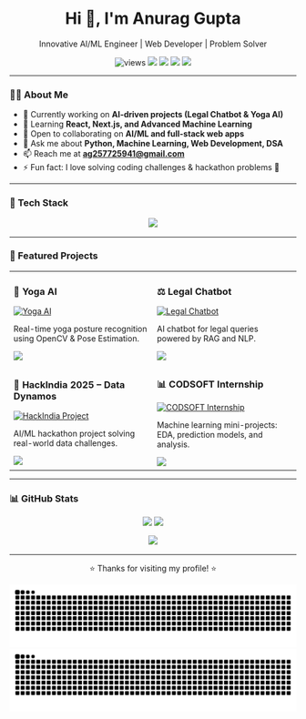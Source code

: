 <h1 align="center">Hi 👋, I'm Anurag Gupta</h1>
<p align="center">Innovative AI/ML Engineer | Web Developer | Problem Solver</p>

<p align="center">
  <img src="https://komarev.com/ghpvc/?username=anuraggupta07122006&label=Profile%20views" alt="views" />
  <a href="mailto:ag257725941@gmail.com"><img src="https://img.shields.io/badge/Email-ag257725941@gmail.com-informational?logo=gmail"></a>
  <a href="https://www.linkedin.com/in/anurag-gupta"><img src="https://img.shields.io/badge/LinkedIn-Connect-blue?logo=linkedin"></a>
  <a href="https://leetcode.com/your_leetcode_username/"><img src="https://img.shields.io/badge/LeetCode-Profile-orange?logo=leetcode"></a>
  <a href="https://www.hackerrank.com/your_hackerrank_username"><img src="https://img.shields.io/badge/HackerRank-Profile-success?logo=hackerrank"></a>
</p>

---

### 🙋‍♂️ About Me
- 🔭 Currently working on **AI-driven projects (Legal Chatbot & Yoga AI)**  
- 🌱 Learning **React, Next.js, and Advanced Machine Learning**  
- 👯 Open to collaborating on **AI/ML and full-stack web apps**  
- 💬 Ask me about **Python, Machine Learning, Web Development, DSA**  
- 📫 Reach me at **ag257725941@gmail.com**  
- ⚡ Fun fact: I love solving coding challenges & hackathon problems 🚀  

---

### 🧰 Tech Stack
<p align="center">
  <img src="https://skillicons.dev/icons?i=python,js,html,css,react,next,tailwind,nodejs,express,mysql,mongodb,java,cpp,git,github,vscode,postman,figma&perline=10" />
</p>

---

### 🚀 Featured Projects
<table>
  <tr>
    <td width="50%">
      <h3>🧘 Yoga AI</h3>
      <a href="https://github.com/anuraggupta07122006/YOGA-Ai">
        <img src="assets/yoga-ai.png" alt="Yoga AI" />
      </a>
      <p>Real-time yoga posture recognition using OpenCV & Pose Estimation.</p>
      <a href="https://github.com/anuraggupta07122006/YOGA-Ai">
        <img src="https://img.shields.io/badge/View_Repo-181717?style=for-the-badge&logo=github&logoColor=white"/>
      </a>
    </td>
    <td width="50%">
      <h3>⚖️ Legal Chatbot</h3>
      <a href="https://github.com/anuraggupta07122006/Legal-Chatbot">
        <img src="assets/legal-chatbot.png" alt="Legal Chatbot" />
      </a>
      <p>AI chatbot for legal queries powered by RAG and NLP.</p>
      <a href="https://github.com/anuraggupta07122006/Legal-Chatbot">
        <img src="https://img.shields.io/badge/View_Repo-181717?style=for-the-badge&logo=github&logoColor=white"/>
      </a>
    </td>
  </tr>
  <tr>
    <td width="50%">
      <h3>🚀 HackIndia 2025 – Data Dynamos</h3>
      <a href="https://github.com/anuraggupta07122006/Data-Dynamos">
        <img src="assets/hackindia.png" alt="HackIndia Project" />
      </a>
      <p>AI/ML hackathon project solving real-world data challenges.</p>
      <a href="https://github.com/anuraggupta07122006/Data-Dynamos">
        <img src="https://img.shields.io/badge/View_Repo-181717?style=for-the-badge&logo=github&logoColor=white"/>
      </a>
    </td>
    <td width="50%">
      <h3>📊 CODSOFT Internship</h3>
      <a href="https://github.com/anuraggupta07122006/CODSOFT">
        <img src="assets/codsoft.png" alt="CODSOFT Internship" />
      </a>
      <p>Machine learning mini-projects: EDA, prediction models, and analysis.</p>
      <a href="https://github.com/anuraggupta07122006/CODSOFT">
        <img src="https://img.shields.io/badge/View_Repo-181717?style=for-the-badge&logo=github&logoColor=white"/>
      </a>
    </td>
  </tr>
</table>

---

### 📊 GitHub Stats
<p align="center">
  <img src="https://github-readme-stats.vercel.app/api?username=anuraggupta07122006&show_icons=true&theme=transparent" height="160" />
  <img src="https://github-readme-streak-stats.herokuapp.com?user=anuraggupta07122006&theme=transparent" height="160" />
</p>
<p align="center">
  <img src="https://github-readme-stats.vercel.app/api/top-langs/?username=anuraggupta07122006&layout=compact&langs_count=8&theme=transparent" height="160" />
</p>

---

<p align="center">⭐ Thanks for visiting my profile! ⭐</p>

<!-- Snake animation -->
<p align="center">
  <!-- Light mode -->
  <img src="https://raw.githubusercontent.com/anuraggupta07122006/anuraggupta07122006/output/github-contribution-grid-snake.svg#gh-light-mode-only" alt="snake light"/>
  
  <!-- Dark mode -->
  <img src="https://raw.githubusercontent.com/anuraggupta07122006/anuraggupta07122006/output/github-contribution-grid-snake-dark.svg#gh-dark-mode-only" alt="snake dark"/>
</p>

